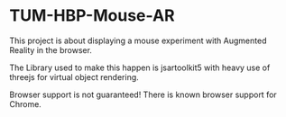 # TUM-HBP-Mouse-AR
This project is about displaying a mouse experiment with Augmented Reality in the browser.

The Library used to make this happen is jsartoolkit5 with heavy use of threejs for virtual object rendering.

Browser support is not guaranteed! There is known browser support for Chrome.
